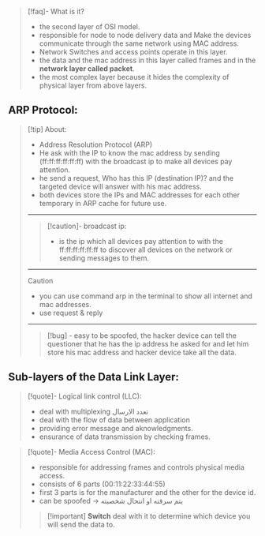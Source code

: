 >[!faq]- What is it?
>- the second layer of OSI model.
>- responsible for node to node delivery data and Make the devices communicate through the same network using MAC address.
>- Network Switches and access points operate in this layer.
>- the data and the mac address in this layer called frames and in the **network layer called packet**.
>- the most complex layer because it hides the complexity of physical layer from above layers.

## ARP Protocol:
>[!tip] About: 
>- Address Resolution Protocol (ARP)
>- He ask with the IP to know the mac address by sending (ff:ff:ff:ff:ff:ff) with the broadcast ip to make all devices pay attention.
>- he send a request, Who has this IP (destination IP)? and the targeted device will answer with his mac address.
>- both devices store the IPs and MAC addresses for each other temporary in ARP cache for future use.
>---
>>[!caution]- broadcast ip:
>>- is the ip which all devices pay attention to with the ff:ff:ff:ff:ff:ff to discover all devices on the network or sending messages to them.
>---
>>[!caution]
>>- you can use command arp in the terminal to show all internet and mac addresses.
>>- use request & reply
>---
>>[!bug] - easy to be spoofed, the hacker device can tell the questioner that he has the ip address he asked for and let him store his mac address and hacker device take all the data. 
## Sub-layers of the Data Link Layer:
>[!quote]- Logical link control (LLC):
>- deal with multiplexing تعدد الارسال
>- deal with the flow of data between application
>- providing error message and aknowledgments.
>- ensurance of data transmission by checking frames.

>[!quote]- Media Access Control (MAC):
>- responsible for addressing frames and controls physical media access.
>- consists of 6 parts (00:11:22:33:44:55)
>- first 3 parts is for the manufacturer and the other for the device id.
>- can be spoofed -> يتم سرقته او انتحال شخصيته
>
>>[!important] **Switch** deal with it to determine which device you will send the data to.


